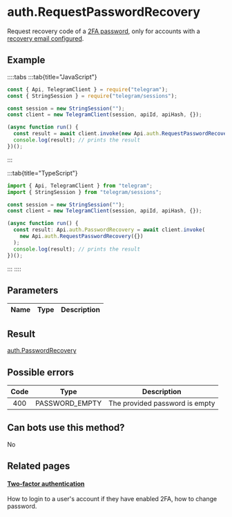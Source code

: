 # auth.RequestPasswordRecovery

Request recovery code of a [2FA password](https://core.telegram.org/api/srp), only for accounts with a [recovery email configured](https://core.telegram.org/api/srp#email-verification).

## Example

::::tabs
:::tab{title="JavaScript"}

```js
const { Api, TelegramClient } = require("telegram");
const { StringSession } = require("telegram/sessions");

const session = new StringSession("");
const client = new TelegramClient(session, apiId, apiHash, {});

(async function run() {
  const result = await client.invoke(new Api.auth.RequestPasswordRecovery({}));
  console.log(result); // prints the result
})();
```

:::

:::tab{title="TypeScript"}

```ts
import { Api, TelegramClient } from "telegram";
import { StringSession } from "telegram/sessions";

const session = new StringSession("");
const client = new TelegramClient(session, apiId, apiHash, {});

(async function run() {
  const result: Api.auth.PasswordRecovery = await client.invoke(
    new Api.auth.RequestPasswordRecovery({})
  );
  console.log(result); // prints the result
})();
```

:::
::::

## Parameters

| Name | Type | Description |
| :--: | ---- | ----------- |

## Result

[auth.PasswordRecovery](https://core.telegram.org/type/auth.PasswordRecovery)

## Possible errors

| Code | Type           | Description                    |
| :--: | -------------- | ------------------------------ |
| 400  | PASSWORD_EMPTY | The provided password is empty |

## Can bots use this method?

No

## Related pages

#### [Two-factor authentication](https://core.telegram.org/api/srp)

How to login to a user's account if they have enabled 2FA, how to change password.
